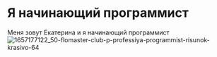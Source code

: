 # Я начинающий программист
Меня зовут Екатерина и я начинающий программист![1657177122_50-flomaster-club-p-professiya-programmist-risunok-krasivo-64](https://github.com/Kateshenyang/HW_GIT/assets/135839895/626c1a07-f58b-4ffc-80a0-addd72f4102c)
